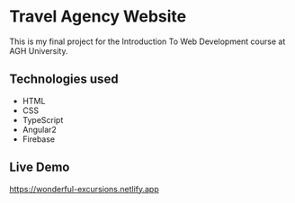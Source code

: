 # Travel Agency Website

This is my final project for the Introduction To Web Development course at AGH University.

## Technologies used
* HTML
* CSS
* TypeScript
* Angular2
* Firebase

## Live Demo
<a href="https://wonderful-excursions.netlify.app" target="_blank">https://wonderful-excursions.netlify.app</a>
